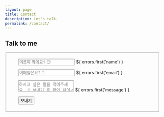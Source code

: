 ```yaml
---
layout: page
title: Contact
description: Let's talk.
permalink: /contact/
---
```


<style type="text/css" media="screen">
  .container {
    margin: 0px auto;
    max-width: 600px;
  }
</style>

<div class="container">

  <h2>Talk to me</h2>

  <div id="form" class="contact-form">
    <form accept-charset="UTF-8" method="POST" action="https://formspree.io/{{ site.email }}" v-on:submit.prevent="validateBeforeSubmit" ref="contact">
      <fieldset>
        <input type="hidden" name="_subject" value="New contact!" />
        <input type="hidden" name="_next" value="{{ site.url }}/contact/message-sent/" />
        <input type="hidden" name="_language" value="en" />

        <input type="text" name="name" placeholder="이름이 뭐에요? 😶" v-validate="'required'"
               :class="{ 'has-error': errors.has('name') }">
        <span v-if="errors.has('name')" v-cloak>${ errors.first('name') }</span>

        <input type="text" name="email" placeholder="이메일은요? 👀" v-validate="'required|email'"
               :class="{ 'has-error': errors.has('email') }">
        <span v-if="errors.has('email')" v-cloak>${ errors.first('email') }</span>

        <textarea name="message" onkeyup="adjust_textarea(this)" placeholder="하시고 싶은 말을 적어주세요. 📝 보내기 후 확인 페이지로 넘어갑니다. 최종 확인하셔야 메일이 보내집니다. " v-validate="'required'"
                  :class="{ 'has-error': errors.has('message') }"></textarea>
        <span v-if="errors.has('message')" v-cloak>${ errors.first('message') }</span>

        <button type="submit">보내기</button>
      </fieldset>
    </form>
  </div>

</div>
<script src="https://formspree.io/js/formbutton-v1.min.js" defer></script>
<script>
   window.formbutton=window.formbutton||function(){(formbutton.q=formbutton.q||[]).push(arguments)};
   formbutton("create", {action: "https://formspree.io/YOUR_FORM_ID"})
</script>
